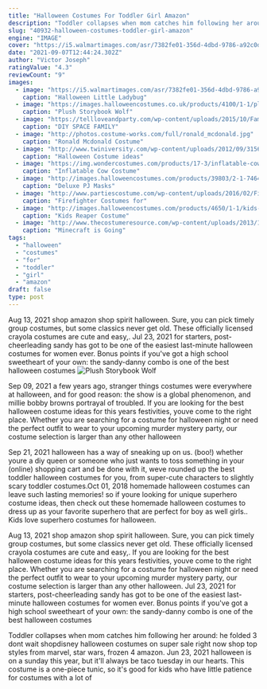 ```yaml
---
title: "Halloween Costumes For Toddler Girl Amazon"
description: "Toddler collapses when mom catches him following her around: he folded  3 dont wait  shopdisney halloween costumes on super sale right now shop top styles from marvel, star wars, frozen 4 amazon"
slug: "40932-halloween-costumes-toddler-girl-amazon"
engine: "IMAGE"
cover: "https://i5.walmartimages.com/asr/7382fe01-356d-4dbd-9786-a92c0d5de8a6_1.38daff714b159118e0dd948275781bc2.jpeg"
date: "2021-09-07T12:44:24.302Z"
author: "Victor Joseph"
ratingValue: "4.3"
reviewCount: "9"
images:
  - image: "https://i5.walmartimages.com/asr/7382fe01-356d-4dbd-9786-a92c0d5de8a6_1.38daff714b159118e0dd948275781bc2.jpeg"
    caption: "Halloween Little Ladybug"
  - image: "https://images.halloweencostumes.co.uk/products/4100/1-1/plush-storybook-wolf-costume.jpg"
    caption: "Plush Storybook Wolf"
  - image: "https://tellloveandparty.com/wp-content/uploads/2015/10/Family-Halloween-Costume-ideas-Tell-Love-and-Party.jpg"
    caption: "DIY SPACE FAMILY"
  - image: "http://photos.costume-works.com/full/ronald_mcdonald.jpg"
    caption: "Ronald Mcdonald Costume"
  - image: "http://www.twiniversity.com/wp-content/uploads/2012/09/315603_296381740380519_83620293_n.jpeg"
    caption: "Halloween Costume ideas"
  - image: "https://img.wondercostumes.com/products/17-3/inflatable-cow-costume.jpg"
    caption: "Inflatable Cow Costume"
  - image: "http://images.halloweencostumes.com/products/39803/2-1-74645/deluxe-pj-masks-cat-boy-costume2.jpg"
    caption: "Deluxe PJ Masks"
  - image: "http://www.partiescostume.com/wp-content/uploads/2016/02/Firefighter-Toddler-Costume.jpg"
    caption: "Firefighter Costumes for"
  - image: "http://images.halloweencostumes.com/products/4650/1-1/kids-reaper-costume.jpg"
    caption: "Kids Reaper Costume"
  - image: "http://www.thecostumeresource.com/wp-content/uploads/2013/10/minecraft-head.jpg"
    caption: "Minecraft is Going"
tags:
  - "halloween"
  - "costumes"
  - "for"
  - "toddler"
  - "girl"
  - "amazon"
draft: false
type: post
---
```


Aug 13, 2021 shop amazon shop spirit halloween. Sure, you can pick timely group costumes, but some classics never get old. These officially licensed crayola costumes are cute and easy,. Jul 23, 2021 for starters, post-cheerleading sandy has got to be one of the easiest last-minute halloween costumes for women ever. Bonus points if you've got a high school sweetheart of your own: the sandy-danny combo is one of the best halloween costumes
![Plush Storybook Wolf](https://images.halloweencostumes.co.uk/products/4100/1-1/plush-storybook-wolf-costume.jpg "Plush Storybook Wolf")

Sep 09, 2021 a few years ago, stranger things costumes were everywhere at halloween, and for good reason: the show is a global phenomenon, and millie bobby browns portrayal of troubled. If you are looking for the best halloween costume ideas for this years festivities, youve come to the right place. Whether you are searching for a costume for halloween night or need the perfect outfit to wear to your upcoming murder mystery party, our costume selection is larger than any other halloween
<!--inArticleAds-->

<!--galleryOne-->

Sep 21, 2021 halloween has a way of sneaking up on us. (boo!) whether youre a diy queen or someone who just wants to toss something in your (online) shopping cart and be done with it, weve rounded up the best toddler halloween costumes for you, from super-cute characters to slightly scary toddler costumes.Oct 01, 2018 homemade halloween costumes can leave such lasting memories! so if youre looking for unique superhero costume ideas, then check out these homemade halloween costumes to dress up as your favorite superhero that are perfect for boy as well girls.. Kids love superhero costumes for halloween.
<!--inArticleAds-->

<!--galleryTwo-->

Aug 13, 2021 shop amazon shop spirit halloween. Sure, you can pick timely group costumes, but some classics never get old. These officially licensed crayola costumes are cute and easy,. If you are looking for the best halloween costume ideas for this years festivities, youve come to the right place. Whether you are searching for a costume for halloween night or need the perfect outfit to wear to your upcoming murder mystery party, our costume selection is larger than any other halloween. Jul 23, 2021 for starters, post-cheerleading sandy has got to be one of the easiest last-minute halloween costumes for women ever. Bonus points if you've got a high school sweetheart of your own: the sandy-danny combo is one of the best halloween costumes
<!--galleryThree-->

Toddler collapses when mom catches him following her around: he folded  3 dont wait  shopdisney halloween costumes on super sale right now shop top styles from marvel, star wars, frozen 4 amazon. Jun 23, 2021 halloween is on a sunday this year, but it'll always be taco tuesday in our hearts. This costume is a one-piece tunic, so it's good for kids who have little patience for costumes with a lot of